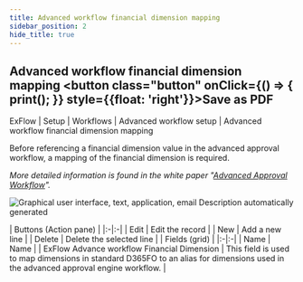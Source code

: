 ```yaml
---
title: Advanced workflow financial dimension mapping
sidebar_position: 2
hide_title: true
---
```

## Advanced workflow financial dimension mapping <button class="button" onClick={() => { print(); }} style={{float: 'right'}}>Save as PDF</button>

ExFlow \| Setup \| Workflows \| Advanced workflow setup \| Advanced workflow financial dimension mapping

Before referencing a financial dimension value in the advanced approval workflow, a mapping of the financial dimension is required.

*More detailed information is found in the white paper "[Advanced Approval Workflow](https://support.signupsoftware.com/knowledgebase/article/KA-01088)".*

![Graphical user interface, text, application, email Description automatically generated](@site/static/img/media/image81.png)

| Buttons (Action pane)   |
|:-|:-|
| Edit | Edit the record  |
| New  | Add a new line   |
| Delete | Delete the selected line |
| Fields (grid) |
|:-|:-|
| Name  | Name  |
| ExFlow Advance workflow Financial Dimension | This field is used to map dimensions in standard D365FO to an alias for dimensions used in the advanced approval engine workflow. |
